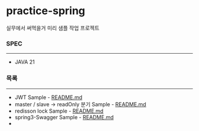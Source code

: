 # practice-spring
실무에서 써먹을거 미리 샘플 작업 프로젝트

### SPEC

---
- JAVA 21


### 목록

---
- JWT Sample - [README.md](spring-jwt%2FREADME.md)
- master / slave -> readOnly 분기 Sample - [README.md](spring-master-slave%2FREADME.md)
- redisson lock Sample - [README.md](spring-redisson%2FREADME.md)
- spring3-Swagger Sample - [README.md](spring3-Swagger%2FREADME.md)
- 